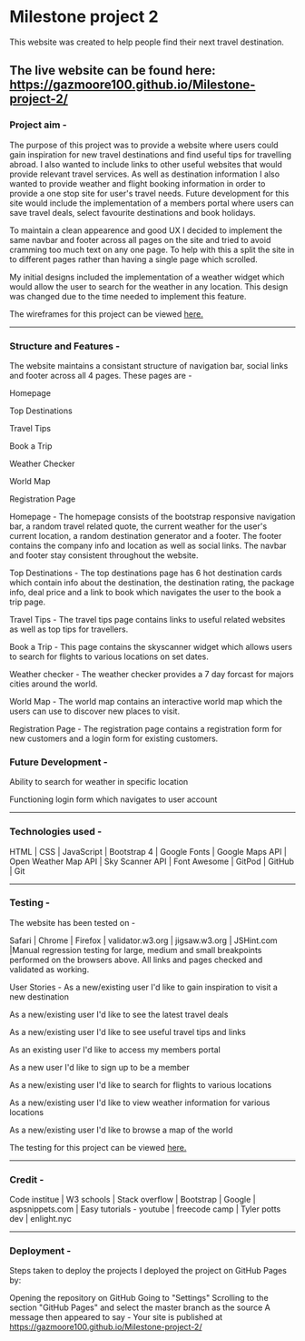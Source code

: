 # Milestone project 2  

This website was created to help people find their next travel destination.

## The live website can be found here: https://gazmoore100.github.io/Milestone-project-2/

### Project aim -  

The purpose of this project was to provide a website where users could gain inspiration for new travel destinations
and find useful tips for travelling abroad. I also wanted to include links to other useful websites that would provide relevant 
travel services. As well as destination information I also wanted to provide weather and flight booking information in order
to provide a one stop site for user's travel needs. Future development for this site would include the implementation of a 
members portal where users can save travel deals, select favourite destinations and book holidays.

To maintain a clean appearence and good UX I decided to implement the same navbar and footer across all pages on the site and tried
to avoid cramming too much text on any one page. To help with this a split the site in to different pages rather than having a single
page which scrolled.

My initial designs included the implementation of a weather widget which would allow the user to search for the weather in
any location. This design was changed due to the time needed to implement this feature. 

The wireframes for this project can be viewed [here.](wireframes)

* * * * *

### Structure and Features -
The website maintains a consistant structure of navigation bar, social links and footer across all 4 pages. These pages are -

Homepage

Top Destinations

Travel Tips

Book a Trip

Weather Checker

World Map

Registration Page

Homepage -
The homepage consists of the bootstrap responsive navigation bar, a random travel related quote, the current weather for
the user's current location, a random destination generator and a footer. The footer contains the company info and location
as well as social links. The navbar and footer stay consistent throughout the website.

Top Destinations -
The top destinations page has 6 hot destination cards which contain info about the destination, the destination rating, 
the package info, deal price and a link to book which navigates the user to the book a trip page.

Travel Tips -
The travel tips page contains links to useful related websites as well as top tips for travellers.

Book a Trip -
This page contains the skyscanner widget which allows users to search for flights to various locations on set dates.

Weather checker - 
The weather checker provides a 7 day forcast for majors cities around the world.

World Map - 
The world map contains an interactive world map which the users can use to discover new places to visit.

Registration Page - 
The registration page contains a registration form for new customers and a login form for existing customers.

### Future Development -

Ability to search for weather in specific location

Functioning login form which navigates to user account

* * * * *

### Technologies used -

HTML | CSS | JavaScript | Bootstrap 4 | Google Fonts | Google Maps API | Open Weather Map API | Sky Scanner API
| Font Awesome | GitPod | GitHub | Git

* * * * *

### Testing -

The website has been tested on -

Safari | Chrome | Firefox | validator.w3.org | jigsaw.w3.org | JSHint.com |Manual regression testing for large, medium and small breakpoints performed on the browsers above. All links and pages checked and validated as working.

User Stories -
As a new/existing user I'd like to gain inspiration to visit a new destination

As a new/existing user I'd like to see the latest travel deals

As a new/existing user I'd like to see useful travel tips and links

As an existing user I'd like to access my members portal

As a new user I'd like to sign up to be a member

As a new/existing user I'd like to search for flights to various locations

As a new/existing user I'd like to view weather information for various locations

As a new/existing user I'd like to browse a map of the world

The testing for this project can be viewed [here.](https://gazmoore100.github.io/Milestone-project-2/tree/master/testing)

* * * * *

### Credit -

Code institue | W3 schools | Stack overflow | Bootstrap | Google | aspsnippets.com | Easy tutorials - youtube |
freecode camp | Tyler potts dev | enlight.nyc

* * * * *

### Deployment - 

Steps taken to deploy the projects
I deployed the project on GitHub Pages by:

Opening the repository on GitHub
Going to "Settings"
Scrolling to the section "GitHub Pages" and select the master branch as the source
A message then appeared to say - Your site is published at https://gazmoore100.github.io/Milestone-project-2/
